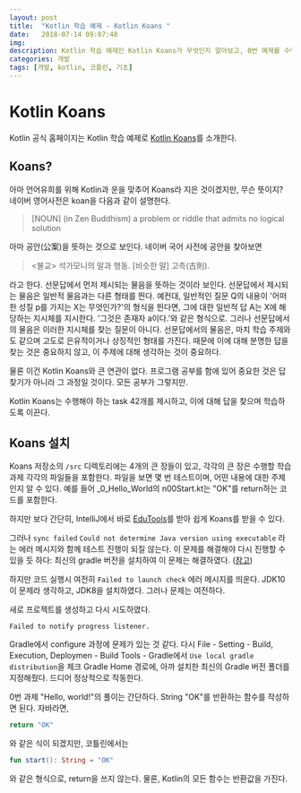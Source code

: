 ```yaml
---
layout: post
title:  "Kotlin 학습 예제 - Kotlin Koans "
date:   2018-07-14 09:07:40
img: 
description: Kotlin 학습 예제인 Kotlin Koans가 무엇인지 알아보고, 0번 예제를 수행하자.
categories: 개발
tags: [개발, kotlin, 코틀린, 기초]
---
```

# Kotlin Koans
Kotlin 공식 홈페이지는 Kotlin 학습 예제로 [Kotlin Koans](https://kotlinlang.org/docs/tutorials/koans.html)를 소개한다.

## Koans?
아마 언어유희를 위해 Kotlin과 운을 맞추어 Koans라 지은 것이겠지만, 무슨 뜻이지? 네이버 영어사전은 koan을 다음과 같이 설명한다.

> [NOUN] (in Zen Buddhism) a problem or riddle that admits no logical solution

아마 공안(公案)을 뜻하는 것으로 보인다. 네이버 국어 사전에 공안을 찾아보면

> <불교> 석가모니의 말과 행동. [비슷한 말] 고측(古則).

라고 한다. 선문답에서 먼저 제시되는 물음을 뜻하는 것이라 보인다. 선문답에서 제시되는 물음은 일반적 물음과는 다른 형태를 띈다. 예컨대, 일반적인 질문 Q의 내용이 '어떠한 성질 p를 가지는 X는 무엇인가?'의 형식을 띈다면, 그에 대한 일반적 답 A는 X에 해당하는 지시체를 지시한다. '그것은 존재자 a이다.'와 같은 형식으로. 그러나 선문답에서의 물음은 이러한 지시체를 찾는 질문이 아니다. 선문답에서의 물음은, 마치 학습 주제와도 같으며 고도로 은유적이거나 상징적인 형태를 가진다. 때문에 이에 대해 분명한 답을 찾는 것은 중요하지 않고, 이 주제에 대해 생각하는 것이 중요하다.

물론 이건 Kotlin Koans와 큰 연관이 없다. 프로그램 공부를 함에 있어 중요한 것은 답 찾기가 아니라 그 과정일 것이다. 모든 공부가 그렇지만.

Kotlin Koans는 수행해야 하는 task 42개를 제시하고, 이에 대해 답을 찾으며 학습하도록 이끈다.

## Koans 설치
Koans 저장소의 `/src` 디렉토리에는 4개의 큰 장들이 있고, 각각의 큰 장은 수행할 학습 과제 각각의 파일들을 포함한다. 파일을 보면 몇 번 테스트이며, 어떤 내용에 대한 주제인지 알 수 있다. 예를 들어 _0_Hello_World의 n00Start.kt는 "OK"를 return하는 코드를 포함한다.

하지만 보다 간단히, IntelliJ에서 바로 [EduTools](https://kotlinlang.org/docs/tutorials/edu-tools-learner.html)를 받아 쉽게 Koans를 받을 수 있다.

그러나 `sync failed` `Could not determine Java version using executable` 라는 에러 메시지와 함께 테스트 진행이 되질 않는다. 이 문제를 해결해야 다시 진행할 수 있을 듯 하다:
최신의 gradle 버전을 설치하여 이 문제는 해결하였다. ([참고](https://stackoverflow.com/questions/50121333/could-not-determine-java-version-using-executable-c-program-files-java-jdk-10-0))

하지만 코드 실행시 여전히 `Failed to launch check` 에러 메시지를 띄운다.
JDK10이 문제라 생각하고, JDK8을 설치하였다.
그러나 문제는 여전하다.

새로 프로젝트를 생성하고 다시 시도하였다.

`Failed to notify progress listener.`

Gradle에서 configure 과정에 문제가 있는 것 같다.
다시 File - Setting - Build, Execution, Deploymen - Build Tools - Gradle에서
`Use local gradle distribution`을 체크
Gradle Home 경로에, 아까 설치한 최신의 Gradle 버전 폴더를 지정해줬다.
드디어 정상적으로 작동한다.

0번 과제 "Hello, world!"의 풀이는 간단하다. String "OK"를 반환하는 함수를 작성하면 된다.
자바라면,

```Java
return "OK"
```

와 같은 식이 되겠지만, 코틀린에서는

```Kotlin
fun start(): String = "OK"
```

와 같은 형식으로, return을 쓰지 않는다. 물론, Kotlin의 모든 함수는 반환값을 가진다.